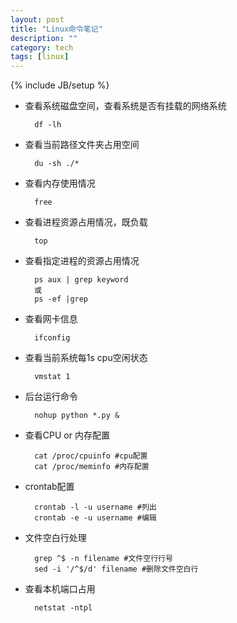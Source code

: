 ```yaml
---
layout: post
title: "Linux命令笔记"
description: ""
category: tech
tags: [linux]
---
```

{% include JB/setup %}


* 查看系统磁盘空间，查看系统是否有挂载的网络系统

        df -lh
    

* 查看当前路径文件夹占用空间

		du -sh ./*

* 查看内存使用情况

		free

* 查看进程资源占用情况，既负载

		top

* 查看指定进程的资源占用情况

		ps aux | grep keyword
		或
		ps -ef |grep

* 查看网卡信息

		ifconfig

* 查看当前系统每1s cpu空闲状态

		vmstat 1

* 后台运行命令

		nohup python *.py &

* 查看CPU or 内存配置

		cat /proc/cpuinfo #cpu配置
		cat /proc/meminfo #内存配置

* crontab配置

		crontab -l -u username #列出
		crontab -e -u username #编辑

* 文件空白行处理

		grep ^$ -n filename #文件空行行号
		sed -i '/^$/d' filename #删除文件空白行

* 查看本机端口占用

		netstat -ntpl

